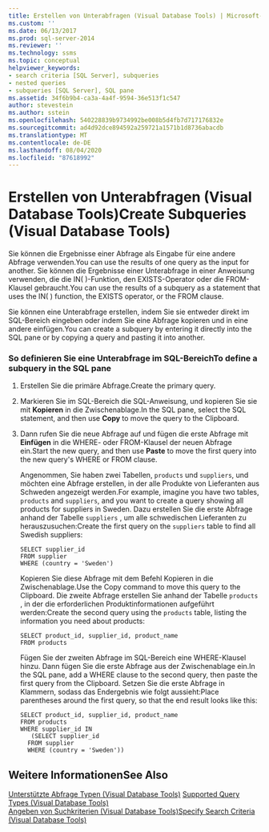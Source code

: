 ```yaml
---
title: Erstellen von Unterabfragen (Visual Database Tools) | Microsoft-Dokumentation
ms.custom: ''
ms.date: 06/13/2017
ms.prod: sql-server-2014
ms.reviewer: ''
ms.technology: ssms
ms.topic: conceptual
helpviewer_keywords:
- search criteria [SQL Server], subqueries
- nested queries
- subqueries [SQL Server], SQL pane
ms.assetid: 34f6b9b4-ca3a-4a4f-9594-36e513f1c547
author: stevestein
ms.author: sstein
ms.openlocfilehash: 540228839b9734992be008b5d4fb7d717176832e
ms.sourcegitcommit: ad4d92dce894592a259721a1571b1d8736abacdb
ms.translationtype: MT
ms.contentlocale: de-DE
ms.lasthandoff: 08/04/2020
ms.locfileid: "87618992"
---
```

# <a name="create-subqueries-visual-database-tools"></a><span data-ttu-id="88666-102">Erstellen von Unterabfragen (Visual Database Tools)</span><span class="sxs-lookup"><span data-stu-id="88666-102">Create Subqueries (Visual Database Tools)</span></span>
  <span data-ttu-id="88666-103">Sie können die Ergebnisse einer Abfrage als Eingabe für eine andere Abfrage verwenden.</span><span class="sxs-lookup"><span data-stu-id="88666-103">You can use the results of one query as the input for another.</span></span> <span data-ttu-id="88666-104">Sie können die Ergebnisse einer Unterabfrage in einer Anweisung verwenden, die die IN( )-Funktion, den EXISTS-Operator oder die FROM-Klausel gebraucht.</span><span class="sxs-lookup"><span data-stu-id="88666-104">You can use the results of a subquery as a statement that uses the IN( ) function, the EXISTS operator, or the FROM clause.</span></span>  
  
 <span data-ttu-id="88666-105">Sie können eine Unterabfrage erstellen, indem Sie sie entweder direkt im SQL-Bereich eingeben oder indem Sie eine Abfrage kopieren und in eine andere einfügen.</span><span class="sxs-lookup"><span data-stu-id="88666-105">You can create a subquery by entering it directly into the SQL pane or by copying a query and pasting it into another.</span></span>  
  
### <a name="to-define-a-subquery-in-the-sql-pane"></a><span data-ttu-id="88666-106">So definieren Sie eine Unterabfrage im SQL-Bereich</span><span class="sxs-lookup"><span data-stu-id="88666-106">To define a subquery in the SQL pane</span></span>  
  
1.  <span data-ttu-id="88666-107">Erstellen Sie die primäre Abfrage.</span><span class="sxs-lookup"><span data-stu-id="88666-107">Create the primary query.</span></span>  
  
2.  <span data-ttu-id="88666-108">Markieren Sie im SQL-Bereich die SQL-Anweisung, und kopieren Sie sie mit **Kopieren** in die Zwischenablage.</span><span class="sxs-lookup"><span data-stu-id="88666-108">In the SQL pane, select the SQL statement, and then use **Copy** to move the query to the Clipboard.</span></span>  
  
3.  <span data-ttu-id="88666-109">Dann rufen Sie die neue Abfrage auf und fügen die erste Abfrage mit **Einfügen** in die WHERE- oder FROM-Klausel der neuen Abfrage ein.</span><span class="sxs-lookup"><span data-stu-id="88666-109">Start the new query, and then use **Paste** to move the first query into the new query's WHERE or FROM clause.</span></span>  
  
     <span data-ttu-id="88666-110">Angenommen, Sie haben zwei Tabellen, `products` und `suppliers`, und möchten eine Abfrage erstellen, in der alle Produkte von Lieferanten aus Schweden angezeigt werden.</span><span class="sxs-lookup"><span data-stu-id="88666-110">For example, imagine you have two tables, `products` and `suppliers`, and you want to create a query showing all products for suppliers in Sweden.</span></span> <span data-ttu-id="88666-111">Dazu erstellen Sie die erste Abfrage anhand der Tabelle `suppliers` , um alle schwedischen Lieferanten zu herauszusuchen:</span><span class="sxs-lookup"><span data-stu-id="88666-111">Create the first query on the `suppliers` table to find all Swedish suppliers:</span></span>  
  
    ```  
    SELECT supplier_id  
    FROM supplier  
    WHERE (country = 'Sweden')  
    ```  
  
     <span data-ttu-id="88666-112">Kopieren Sie diese Abfrage mit dem Befehl Kopieren in die Zwischenablage.</span><span class="sxs-lookup"><span data-stu-id="88666-112">Use the Copy command to move this query to the Clipboard.</span></span> <span data-ttu-id="88666-113">Die zweite Abfrage erstellen Sie anhand der Tabelle `products` , in der die erforderlichen Produktinformationen aufgeführt werden:</span><span class="sxs-lookup"><span data-stu-id="88666-113">Create the second query using the `products` table, listing the information you need about products:</span></span>  
  
    ```  
    SELECT product_id, supplier_id, product_name  
    FROM products  
    ```  
  
     <span data-ttu-id="88666-114">Fügen Sie der zweiten Abfrage im SQL-Bereich eine WHERE-Klausel hinzu. Dann fügen Sie die erste Abfrage aus der Zwischenablage ein.</span><span class="sxs-lookup"><span data-stu-id="88666-114">In the SQL pane, add a WHERE clause to the second query, then paste the first query from the Clipboard.</span></span> <span data-ttu-id="88666-115">Setzen Sie die erste Abfrage in Klammern, sodass das Endergebnis wie folgt aussieht:</span><span class="sxs-lookup"><span data-stu-id="88666-115">Place parentheses around the first query, so that the end result looks like this:</span></span>  
  
    ```  
    SELECT product_id, supplier_id, product_name  
    FROM products  
    WHERE supplier_id IN  
       (SELECT supplier_id  
      FROM supplier  
      WHERE (country = 'Sweden'))  
    ```  
  
## <a name="see-also"></a><span data-ttu-id="88666-116">Weitere Informationen</span><span class="sxs-lookup"><span data-stu-id="88666-116">See Also</span></span>  
 <span data-ttu-id="88666-117">[Unterstützte Abfrage Typen &#40;Visual Database Tools&#41;](visual-database-tools.md) </span><span class="sxs-lookup"><span data-stu-id="88666-117">[Supported Query Types &#40;Visual Database Tools&#41;](visual-database-tools.md) </span></span>  
 [<span data-ttu-id="88666-118">Angeben von Suchkriterien &#40;Visual Database Tools&#41;</span><span class="sxs-lookup"><span data-stu-id="88666-118">Specify Search Criteria &#40;Visual Database Tools&#41;</span></span>](specify-search-criteria-visual-database-tools.md)  
  
  
